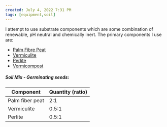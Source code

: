 ```yaml
---
created: July 4, 2022 7:31 PM
tags: [equipment,soil]
---
```


I attempt to use substrate components which are some combination of renewable, pH neutral and chemically inert. The primary components I use are:

-	[Palm Fibre Peat](https://www.lifeisagarden.co.za/palmpeat/)
-	[Vermiculite](https://www.gardenersworld.com/how-to/grow-plants/how-to-use-vermiculite/)
-	[Perlite](https://www.gardeningknowhow.com/garden-how-to/soil-fertilizers/perlite-potting-soil.htm)
-	[Vermicompost](https://www.thegardener.co.za/the-gardener/the_gardener_categories/the-wonder-of-vermicompost/)


##### Soil Mix - Germinating seeds:
| Component       | Quantity (ratio) |
| --------------- | ---------------- |
| Palm fiber peat | 2:1              |
| Vermiculite     | 0.5:1            |
| Perlite         | 0.5:1            |
